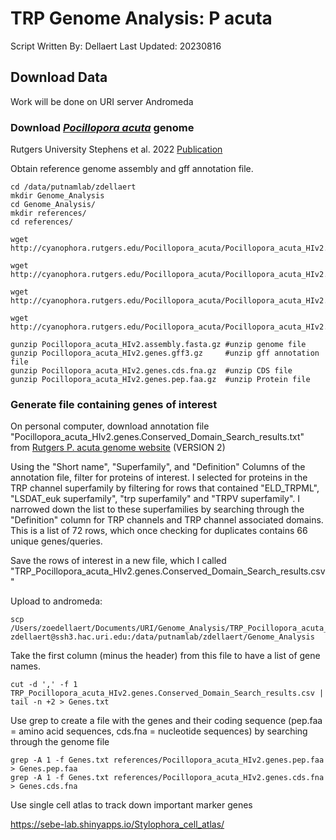 # TRP Genome Analysis: P acuta

Script Written By: Dellaert
Last Updated: 20230816

## Download Data

Work will be done on URI server Andromeda

### Download [*Pocillopora acuta*](http://cyanophora.rutgers.edu/Pocillopora_acuta/) genome

Rutgers University Stephens et al. 2022 [Publication](https://academic.oup.com/gigascience/article/doi/10.1093/gigascience/giac098/6815755)

Obtain reference genome assembly and gff annotation file.

```
cd /data/putnamlab/zdellaert
mkdir Genome_Analysis
cd Genome_Analysis/
mkdir references/
cd references/ 

wget http://cyanophora.rutgers.edu/Pocillopora_acuta/Pocillopora_acuta_HIv2.assembly.fasta.gz

wget http://cyanophora.rutgers.edu/Pocillopora_acuta/Pocillopora_acuta_HIv2.genes.gff3.gz

wget http://cyanophora.rutgers.edu/Pocillopora_acuta/Pocillopora_acuta_HIv2.genes.cds.fna.gz

wget http://cyanophora.rutgers.edu/Pocillopora_acuta/Pocillopora_acuta_HIv2.genes.pep.faa.gz

gunzip Pocillopora_acuta_HIv2.assembly.fasta.gz #unzip genome file
gunzip Pocillopora_acuta_HIv2.genes.gff3.gz     #unzip gff annotation file
gunzip Pocillopora_acuta_HIv2.genes.cds.fna.gz  #unzip CDS file
gunzip Pocillopora_acuta_HIv2.genes.pep.faa.gz  #unzip Protein file
```

### Generate file containing genes of interest

On personal computer, download annotation file "Pocillopora_acuta_HIv2.genes.Conserved_Domain_Search_results.txt" from [Rutgers P. acuta genome website](http://cyanophora.rutgers.edu/Pocillopora_acuta/) (VERSION 2)

Using the "Short name", "Superfamily", and "Definition" Columns of the annotation file, filter for proteins of interest. I selected for proteins in the TRP channel superfamily by filtering for rows that contained "ELD_TRPML", "LSDAT_euk superfamily", "trp superfamily" and "TRPV superfamily". I narrowed down the list to these superfamilies by searching through the "Definition" column for TRP channels and TRP channel associated domains. This is a list of 72 rows, which once checking for duplicates contains 66 unique genes/queries.

Save the rows of interest in a new file, which I called "TRP_Pocillopora_acuta_HIv2.genes.Conserved_Domain_Search_results.csv"

Upload to andromeda:

```
scp  /Users/zoedellaert/Documents/URI/Genome_Analysis/TRP_Pocillopora_acuta_HIv2.genes.Conserved_Domain_Search_results.csv zdellaert@ssh3.hac.uri.edu:/data/putnamlab/zdellaert/Genome_Analysis
```

Take the first column (minus the header) from this file to have a list of gene names. 

```
cut -d ',' -f 1 TRP_Pocillopora_acuta_HIv2.genes.Conserved_Domain_Search_results.csv | tail -n +2 > Genes.txt
```

Use grep to create a file with the genes and their coding sequence (pep.faa = amino acid sequences, cds.fna = nucleotide sequences) by searching through the genome file

```
grep -A 1 -f Genes.txt references/Pocillopora_acuta_HIv2.genes.pep.faa > Genes.pep.faa
grep -A 1 -f Genes.txt references/Pocillopora_acuta_HIv2.genes.cds.fna > Genes.cds.fna
```



Use single cell atlas to track down important marker genes 

https://sebe-lab.shinyapps.io/Stylophora_cell_atlas/

